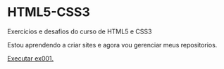# HTML5-CSS3
 Exercicios e desafios do curso de HTML5 e CSS3

Estou aprendendo a criar sites e agora vou gerenciar meus repositorios.

<a href="https://kenettyanderson.github.io/HTML5-CSS3/exercicios/ex001/index.html">Executar ex001. </a>